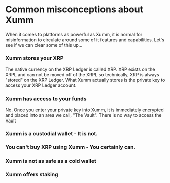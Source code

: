 # Common misconceptions about Xumm

When it comes to platforms as powerful as Xumm, it is normal for misinformation to circulate around some of it features and capabilities. Let's see if we can clear some of this up...

### Xumm stores your XRP&#x20;

The native currency on the XRP Ledger is called XRP. XRP exists on the XRPL and can not be moved off of the XRPL so technically, XRP is always "stored" on the XRP Ledger. What Xumm actually stores is the private key to access your XRP Ledger account.&#x20;

### Xumm has access to your funds

No. Once you enter your private key into Xumm, it is immediately encrypted and placed into an area we call, "The Vault". There is no way to access the Vault

### Xumm is a custodial wallet - It is not.

### You can't buy XRP using Xumm - You certainly can.

### Xumm is not as safe as a cold wallet

### Xumm offers staking

&#x20;

